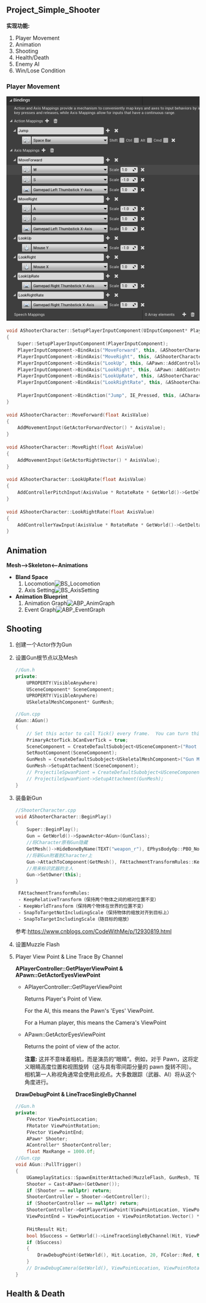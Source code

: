 ## Project_Simple_Shooter
**实现功能:**

1. Player Movement
2. Animation
3. Shooting
4. Health/Death
5. Enemy AI
6. Win/Lose Condition
   
### Player Movement

![InputSetting](https://raw.githubusercontent.com/Scorpiorl/Project_SimpleShooter/master/README_PICTURE/InputSetting_AddGamePad.png)

```C++
void AShooterCharacter::SetupPlayerInputComponent(UInputComponent* PlayerInputComponent)
{
	Super::SetupPlayerInputComponent(PlayerInputComponent);
	PlayerInputComponent->BindAxis("MoveForward", this, &AShooterCharacter::MoveForward);
	PlayerInputComponent->BindAxis("MoveRight", this, &AShooterCharacter::MoveRight);
	PlayerInputComponent->BindAxis("LookUp", this, &APawn::AddControllerPitchInput);
	PlayerInputComponent->BindAxis("LookRight", this, &APawn::AddControllerYawInput);
	PlayerInputComponent->BindAxis("LookUpRate", this, &AShooterCharacter::LookUpRate);
	PlayerInputComponent->BindAxis("LookRightRate", this, &AShooterCharacter::LookRightRate);
	
	PlayerInputComponent->BindAction("Jump", IE_Pressed, this, &ACharacter::Jump);
}

void AShooterCharacter::MoveForward(float AxisValue)
{
	AddMovementInput(GetActorForwardVector() * AxisValue);
}

void AShooterCharacter::MoveRight(float AxisValue)
{
	AddMovementInput(GetActorRightVector() * AxisValue);
}

void AShooterCharacter::LookUpRate(float AxisValue)
{
	AddControllerPitchInput(AxisValue * RotateRate * GetWorld()->GetDeltaSeconds());
}

void AShooterCharacter::LookRightRate(float AxisValue)
{
	AddControllerYawInput(AxisValue * RotateRate * GetWorld()->GetDeltaSeconds());
}
```
## Animation
**Mesh-->Skeleton<--Animations**
- **Bland Space**
	1. Locomotion![BS_Locomotion](https://raw.githubusercontent.com/Scorpiorl/UrealProject_SimpleShooter/master/README_PICTURE/BS_Locomotion.png)
	2. Axis Setting![BS_AxisSetting](https://raw.githubusercontent.com/Scorpiorl/UrealProject_SimpleShooter/master/README_PICTURE/BS_AxisSetting.png)
- **Animation Blueprint**
	1. Animation Graph![ABP_AnimGraph](https://raw.githubusercontent.com/Scorpiorl/UrealProject_SimpleShooter/master/README_PICTURE/ABP_AnimGraph.png)
	2. Event Graph![ABP_EventGraph](https://raw.githubusercontent.com/Scorpiorl/UrealProject_SimpleShooter/master/README_PICTURE/ABP_EventGraph.png)

## Shooting
1. 创建一个Actor作为Gun
2. 设置Gun根节点以及Mesh
	```C++
	//Gun.h
	private:
		UPROPERTY(VisibleAnywhere)
		USceneComponent* SceneComponent;
		UPROPERTY(VisibleAnywhere)
		USkeletalMeshComponent* GunMesh;
	```
	```C++
	//Gun.cpp
	AGun::AGun()
	{
		// Set this actor to call Tick() every frame.  You can turn this off to improve performance if you don't need it.
		PrimaryActorTick.bCanEverTick = true;
		SceneComponent = CreateDefaultSubobject<USceneComponent>("Root Component");
		SetRootComponent(SceneComponent);
		GunMesh = CreateDefaultSubobject<USkeletalMeshComponent>("Gun Mesh");
		GunMesh->SetupAttachment(SceneComponent);
		// ProjectileSpwanPiont = CreateDefaultSubobject<USceneComponent>("Projectile Spwan Piont");
		// ProjectileSpwanPiont->SetupAttachment(GunMesh);
	}
	```

3. 装备新Gun
	```C++
	//ShooterCharacter.cpp
	void AShooterCharacter::BeginPlay()
	{
		Super::BeginPlay();
		Gun = GetWorld()->SpawnActor<AGun>(GunClass);
		//将Character原有Gun隐藏
		GetMesh()->HideBoneByName(TEXT("weapon_r"), EPhysBodyOp::PBO_None);
		//将新Gun附着到Character上
		Gun->AttachToComponent(GetMesh(), FAttachmentTransformRules::KeepRelativeTransform, TEXT("weapon_rSocket"));
		//用来标识武器的主人
		Gun->SetOwner(this);
	}
	```
		FAttachmentTransformRules:
		- KeepRelativeTransform（保持两个物体之间的相对位置不变）
		- KeepWorldTransform（保持两个物体在世界的位置不变）
		- SnapToTargetNotIncludingScale（保持物体的缩放对齐到目标上）
		- SnapToTargetIncludingScale（随目标的缩放）
	参考:https://www.cnblogs.com/CodeWithMe/p/12930819.html

4. 设置Muzzle Flash
5. Player View Point & Line Trace By Channel

	**APlayerController::GetPlayerViewPoint & APawn::GetActorEyesViewPoint**

   - APlayerController::GetPlayerViewPoint
	
		Returns Player's Point of View. 

		For the AI, this means the Pawn's 'Eyes' ViewPoint. 

		For a Human player, this means the Camera's ViewPoint

   - APawn::GetActorEyesViewPoint
  	
		Returns the point of view of the actor.

		**注意:** 这并不意味着相机，而是演员的“眼睛”。例如，对于 Pawn，这将定义眼睛高度位置和视图旋转（这与具有零间距分量的 pawn 旋转不同）。相机第一人称视角通常会使用此视点。大多数跟踪（武器、AI）将从这个角度进行。
	
	**DrawDebugPoint & LineTraceSingleByChannel**
	```C++
	//Gun.h
	private:
		FVector ViewPointLocation;
		FRotator ViewPointRotation;
		FVector ViewPointEnd;
		APawn* Shooter;
		AController* ShooterController;
		float MaxRange = 1000.0f;
	//Gun.cpp
	void AGun::PullTrigger()
	{
		UGameplayStatics::SpawnEmitterAttached(MuzzleFlash, GunMesh, TEXT("MuzzleFlashSocket"));
		Shooter = Cast<APawn>(GetOwner());
		if (Shooter == nullptr) return;
		ShooterController = Shooter->GetController();
		if (ShooterController == nullptr) return;
		ShooterController->GetPlayerViewPoint(ViewPointLocation, ViewPointRotation);
		ViewPointEnd = ViewPointLocation + ViewPointRotation.Vector() * MaxRange;
		
		FHitResult Hit;
		bool bSuccess = GetWorld()->LineTraceSingleByChannel(Hit, ViewPointLocation, ViewPointEnd, ECollisionChannel::ECC_GameTraceChannel1);
		if (bSuccess)
		{
			DrawDebugPoint(GetWorld(), Hit.Location, 20, FColor::Red, true);
		}
		// DrawDebugCamera(GetWorld(), ViewPointLocation, ViewPointRotation, 90, 2, FColor::Red, true);
	}
	```

## Health & Death



